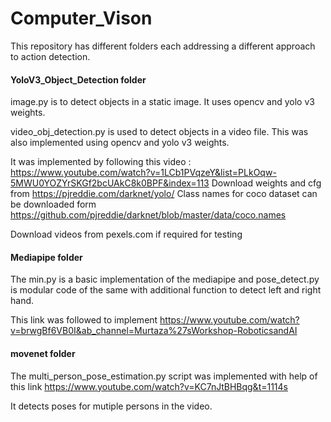 # Computer_Vison

This repository has different folders each addressing a different approach to action detection.

#### YoloV3_Object_Detection folder

image.py is to detect objects in a static image. It uses opencv and  yolo v3 weights.

video_obj_detection.py is used to detect objects in a video file. This was also implemented using opencv and  yolo v3 weights.

It was implemented by following this video : https://www.youtube.com/watch?v=1LCb1PVqzeY&list=PLkOqw-5MWU0YOZYrSKGf2bcUAkC8k0BPF&index=113 
Download weights and cfg from  https://pjreddie.com/darknet/yolo/
Class names for coco dataset can be downloaded form https://github.com/pjreddie/darknet/blob/master/data/coco.names

Download videos from pexels.com if required for testing


#### Mediapipe folder

The min.py is a basic implementation of the mediapipe and pose_detect.py is modular code of the same with additional function to detect left and right hand.

This link was followed to implement https://www.youtube.com/watch?v=brwgBf6VB0I&ab_channel=Murtaza%27sWorkshop-RoboticsandAI 


#### movenet folder

The multi_person_pose_estimation.py script was implemented with help of this link https://www.youtube.com/watch?v=KC7nJtBHBqg&t=1114s 

It detects poses for mutiple persons in the video.
